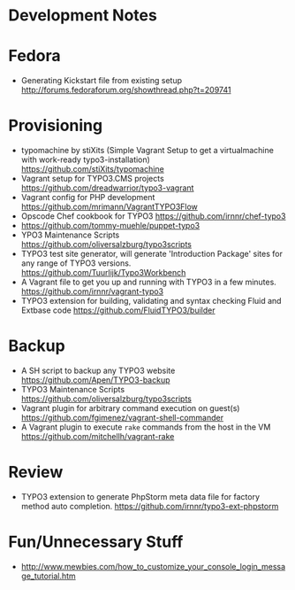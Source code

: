 Development Notes
=================

# Fedora

- Generating Kickstart file from existing setup <http://forums.fedoraforum.org/showthread.php?t=209741>

# Provisioning

- typomachine by stiXits (Simple Vagrant Setup to get a virtualmachine with work-ready typo3-installation) <https://github.com/stiXits/typomachine>
- Vagrant setup for TYPO3.CMS projects <https://github.com/dreadwarrior/typo3-vagrant>
- Vagrant config for PHP development <https://github.com/mrimann/VagrantTYPO3Flow>
- Opscode Chef cookbook for TYPO3 <https://github.com/irnnr/chef-typo3>
- <https://github.com/tommy-muehle/puppet-typo3>
- YPO3 Maintenance Scripts <https://github.com/oliversalzburg/typo3scripts>
- TYPO3 test site generator, will generate 'Introduction Package' sites for any range of TYPO3 versions. <https://github.com/Tuurlijk/Typo3Workbench>
- A Vagrant file to get you up and running with TYPO3 in a few minutes. <https://github.com/irnnr/vagrant-typo3>
- TYPO3 extension for building, validating and syntax checking Fluid and Extbase code <https://github.com/FluidTYPO3/builder>

# Backup

- A SH script to backup any TYPO3 website <https://github.com/Apen/TYPO3-backup>
- TYPO3 Maintenance Scripts <https://github.com/oliversalzburg/typo3scripts>
- Vagrant plugin for arbitrary command execution on guest(s) <https://github.com/fgimenez/vagrant-shell-commander>
- A Vagrant plugin to execute `rake` commands from the host in the VM <https://github.com/mitchellh/vagrant-rake>

# Review

- TYPO3 extension to generate PhpStorm meta data file for factory method auto completion. <https://github.com/irnnr/typo3-ext-phpstorm>

# Fun/Unnecessary Stuff

- <http://www.mewbies.com/how_to_customize_your_console_login_message_tutorial.htm>